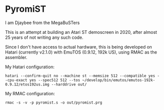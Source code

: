# PyromiST
I am Djaybee from the MegaBuSTers

This is an attempt at building an Atari ST demoscreen in 2020, after
almost 25 years of not writing any such code.

Since I don't have access to actual hardware, this is being developed
on Hatari (currently v2.1.0) with EmuTOS (0.9.12, 192k US), using
RMAC as the assembler.

My Hatari configuration:

	hatari --confirm-quit no --machine st --memsize 512 --compatible yes --cpu-exact yes --spec512 512 --tos ~/develop/bin/emutos/emutos-192k-0.9.12/etos192us.img --harddrive out/

My RMAC configuration:

	rmac -s -v -p pyromist.s -o out/pyromist.prg
